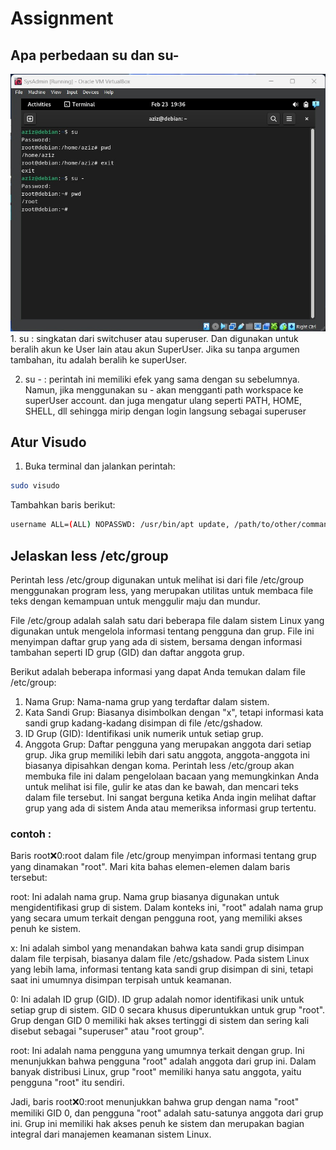 # Assignment

## Apa perbedaan su dan su-
<img src="./assets/WhatsApp Image 2024-02-24 at 10.38.55.jpeg">
1. su : singkatan dari switchuser atau superuser. Dan digunakan untuk beralih akun ke User lain atau akun SuperUser. Jika su tanpa argumen tambahan, itu adalah beralih ke superUser.

2. su - : perintah ini memiliki efek yang sama dengan su sebelumnya. Namun, jika menggunakan su - akan mengganti path workspace ke superUser account. dan juga mengatur ulang seperti PATH, HOME, SHELL, dll sehingga mirip dengan login langsung sebagai superuser

## Atur Visudo
1. Buka terminal dan jalankan perintah:

```bash 
sudo visudo
```

Tambahkan baris berikut:
```bash
username ALL=(ALL) NOPASSWD: /usr/bin/apt update, /path/to/other/command
```

## Jelaskan less /etc/group

Perintah less /etc/group digunakan untuk melihat isi dari file /etc/group menggunakan program less, yang merupakan utilitas untuk membaca file teks dengan kemampuan untuk menggulir maju dan mundur.

File /etc/group adalah salah satu dari beberapa file dalam sistem Linux yang digunakan untuk mengelola informasi tentang pengguna dan grup. File ini menyimpan daftar grup yang ada di sistem, bersama dengan informasi tambahan seperti ID grup (GID) dan daftar anggota grup.

Berikut adalah beberapa informasi yang dapat Anda temukan dalam file /etc/group:

1. Nama Grup: Nama-nama grup yang terdaftar dalam sistem.
2. Kata Sandi Grup: Biasanya disimbolkan dengan "x", tetapi informasi kata sandi grup kadang-kadang disimpan di file /etc/gshadow.
3. ID Grup (GID): Identifikasi unik numerik untuk setiap grup.
4. Anggota Grup: Daftar pengguna yang merupakan anggota dari setiap grup. Jika grup memiliki lebih dari satu anggota, anggota-anggota ini biasanya dipisahkan dengan koma.
Perintah less /etc/group akan membuka file ini dalam pengelolaan bacaan yang memungkinkan Anda untuk melihat isi file, gulir ke atas dan ke bawah, dan mencari teks dalam file tersebut. Ini sangat berguna ketika Anda ingin melihat daftar grup yang ada di sistem Anda atau memeriksa informasi grup tertentu.

### contoh :
Baris root:x:0:root dalam file /etc/group menyimpan informasi tentang grup yang dinamakan "root". Mari kita bahas elemen-elemen dalam baris tersebut:

root: Ini adalah nama grup. Nama grup biasanya digunakan untuk mengidentifikasi grup di sistem. Dalam konteks ini, "root" adalah nama grup yang secara umum terkait dengan pengguna root, yang memiliki akses penuh ke sistem.

x: Ini adalah simbol yang menandakan bahwa kata sandi grup disimpan dalam file terpisah, biasanya dalam file /etc/gshadow. Pada sistem Linux yang lebih lama, informasi tentang kata sandi grup disimpan di sini, tetapi saat ini umumnya disimpan terpisah untuk keamanan.

0: Ini adalah ID grup (GID). ID grup adalah nomor identifikasi unik untuk setiap grup di sistem. GID 0 secara khusus diperuntukkan untuk grup "root". Grup dengan GID 0 memiliki hak akses tertinggi di sistem dan sering kali disebut sebagai "superuser" atau "root group".

root: Ini adalah nama pengguna yang umumnya terkait dengan grup. Ini menunjukkan bahwa pengguna "root" adalah anggota dari grup ini. Dalam banyak distribusi Linux, grup "root" memiliki hanya satu anggota, yaitu pengguna "root" itu sendiri.

Jadi, baris root:x:0:root menunjukkan bahwa grup dengan nama "root" memiliki GID 0, dan pengguna "root" adalah satu-satunya anggota dari grup ini. Grup ini memiliki hak akses penuh ke sistem dan merupakan bagian integral dari manajemen keamanan sistem Linux.